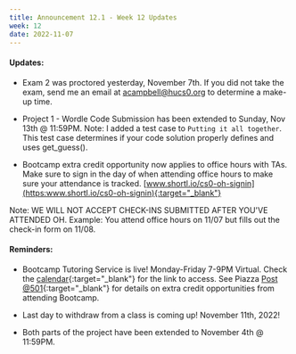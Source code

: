 ```yaml
---
title: Announcement 12.1 - Week 12 Updates
week: 12
date: 2022-11-07
---
```

#### Updates:

* Exam 2 was proctored yesterday, November 7th. If you did not take the exam,
send me an email at acampbell@hucs0.org to determine a make-up time.

* Project 1 - Wordle Code Submission has been extended to Sunday, Nov 13th @ 11:59PM. Note:
I added a test case to `Putting it all together`. This test case determines if your code solution properly defines and uses get_guess().

* Bootcamp extra credit opportunity now applies to office hours with TAs.
Make sure to sign in the day of when attending office hours to make sure your attendance is tracked. [www.shortl.io/cs0-oh-signin](https:www.shortl.io/cs0-oh-signin){:target="_blank"}

Note: WE WILL NOT ACCEPT CHECK-INS SUBMITTED AFTER YOU'VE ATTENDED OH.
Example: You attend office hours on 11/07 but fills out the check-in form on 11/08.



#### Reminders:

* Bootcamp Tutoring Service is live! Monday-Friday 7-9PM Virtual. Check the [calendar](https://hucs0.org/calendar/){:target="_blank"} for the link to access.
  See Piazza [Post @501](https://piazza.com/class/l6vgfi5d80x6rz/post/501){:target="_blank"} for details on extra credit opportunities from attending Bootcamp.

* Last day to withdraw from a class is coming up! November 11th, 2022!

* Both parts of the project have been extended to November 4th @ 11:59PM.
